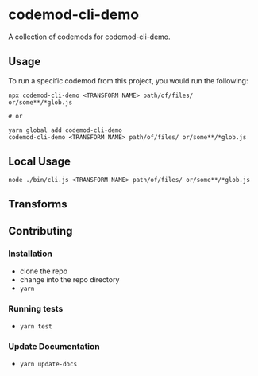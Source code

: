 # codemod-cli-demo


A collection of codemods for codemod-cli-demo.

## Usage

To run a specific codemod from this project, you would run the following:

```
npx codemod-cli-demo <TRANSFORM NAME> path/of/files/ or/some**/*glob.js

# or

yarn global add codemod-cli-demo
codemod-cli-demo <TRANSFORM NAME> path/of/files/ or/some**/*glob.js
```

## Local Usage
```
node ./bin/cli.js <TRANSFORM NAME> path/of/files/ or/some**/*glob.js
```

## Transforms

<!--TRANSFORMS_START-->
<!--TRANSFORMS_END-->

## Contributing

### Installation

* clone the repo
* change into the repo directory
* `yarn`

### Running tests

* `yarn test`

### Update Documentation

* `yarn update-docs`